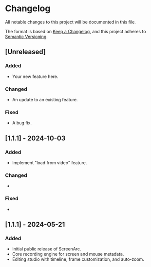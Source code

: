 # Changelog

All notable changes to this project will be documented in this file.

The format is based on [Keep a Changelog](https://keepachangelog.com/en/1.0.0/),
and this project adheres to [Semantic Versioning](https://semver.org/spec/v2.0.0.html).

## [Unreleased]

### Added

- Your new feature here.

### Changed

- An update to an existing feature.

### Fixed

- A bug fix.

## [1.1.1] - 2024-10-03

### Added

- Implement "load from video" feature.

### Changed

-

### Fixed

-

## [1.1.1] - 2024-05-21

### Added

- Initial public release of ScreenArc.
- Core recording engine for screen and mouse metadata.
- Editing studio with timeline, frame customization, and auto-zoom.
